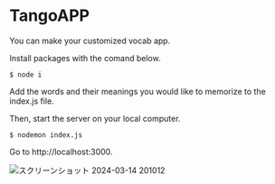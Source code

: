 # TangoAPP
You can make your customized vocab app.

Install packages with the comand below.
```
$ node i
```
Add the words and their meanings you would like to memorize to the index.js file.

Then, start the server on your local computer.
```
$ nodemon index.js
```
Go to http://localhost:3000.

![スクリーンショット 2024-03-14 201012](https://github.com/Yutarop/TangoApp/assets/120556494/49e9ccf2-cee1-48a9-bbe4-f7883c0e6cc4)
